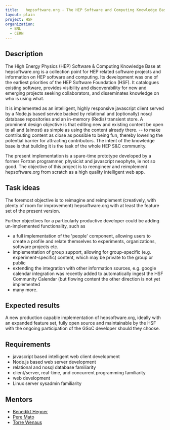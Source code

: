 ```yaml
---
title:   hepsoftware.org - The HEP Software and Computing Knowledge Base
layout: plain
project: HSF
organization:
  - BNL
  - CERN
---
```


## Description

The High Energy Physics (HEP) Software & Computing Knowledge Base at hepsoftware.org is a collection point for HEP related software projects and information on HEP software and computing. Its development was one of the earliest priorities of the HEP Software Foundation (HSF). It catalogues existing software, provides visibility and discoverability for new  and emerging projects seeking collaborators, and disseminates knowledge on who is using what.

It is implemented as an intelligent, highly responsive javascript client served by a Node.js based service backed by relational and (optionally) nosql database repositories and an in-memory (Redis) transient store. A prominent design objective is that editing new and existing content be open to all and (almost) as simple as using the content already there. -- to make contributing content as close as possible to being fun, thereby lowering the potential barrier for attracting contributors. The intent of the knowledge base is that building it is the task of the whole HEP S&C community.

The present implementation is a spare-time prototype developed by a former Fortran programmer, physicist and javascript neophyte, ie not so good. The objective of this project is to reengineer and reimplement hepsoftware.org from scratch as a high quality intelligent web app. 

## Task ideas

The foremost objective is to reimagine and reimplement (creatively, with plenty of room for improvement) hepsoftware.org with at least the feature set of the present version.

Further objectives for a particularly productive developer could be adding un-implemented functionality, such as
- a full implementation of the 'people' component, allowing users to create a profile and relate themselves to experiments, organizations, software projects etc.
- implementation of group support, allowing for group-specific (e.g. experiment-specific) content, which may be private to the group or public
- extending the integration with other information sources, e.g. google calendar integration was recently added to automatically ingest the HSF Community Calendar (but flowing content the other direction is not yet implemented
- many more.

## Expected results

A new production capable implementation of hepsoftware.org, ideally with an expanded feature set, fully open source and maintainable by the HSF with the ongoing participation of the GSoC developer should they choose.

## Requirements

- javascript based intelligent web client development
- Node.js based web server development
- relational and nosql database familiarity
- client/server, real-time, and concurrent programming familiarity
- web development
- Linux server sysadmin familiarity

## Mentors

 * [Benedikt Hegner](mailto:benedikt.hegner@cern.ch)
 * [Pere Mato](mailto:pere.mato@cern.ch)
 * [Torre Wenaus](mailto:wenaus@gmail.com)

